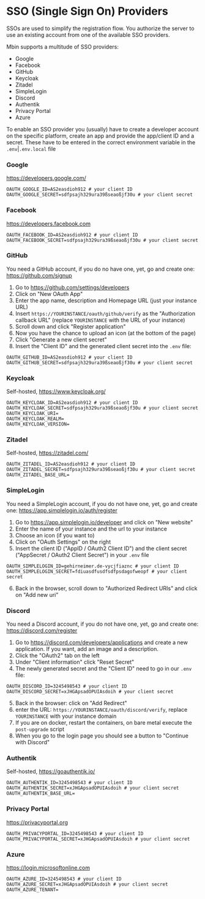 # SSO (Single Sign On) Providers

SSOs are used to simplify the registration flow. You authorize the server to use an existing account from one
of the available SSO providers.

Mbin supports a multitude of SSO providers:

- Google
- Facebook
- GitHub
- Keycloak
- Zitadel
- SimpleLogin
- Discord
- Authentik
- Privacy Portal
- Azure

To enable an SSO provider you (usually) have to create a developer account on the specific platform, create an app
and provide the app/client ID and a secret. These have to be entered in the correct environment variable
in the `.env`|`.env.local` file

### Google

https://developers.google.com/

```dotenv
OAUTH_GOOGLE_ID=AS2easdioh912 # your client ID
OAUTH_GOOGLE_SECRET=sdfpsajh329ura39ßseaoßjf30u # your client secret
```

### Facebook

https://developers.facebook.com

```dotenv
OAUTH_FACEBOOK_ID=AS2easdioh912 # your client ID
OAUTH_FACEBOOK_SECRET=sdfpsajh329ura39ßseaoßjf30u # your client secret
```

### GitHub

You need a GitHub account, if you do no have one, yet, go and create one: https://github.com/signup

1. Go to https://github.com/settings/developers
2. Click on "New OAuth App"
3. Enter the app name, description and Homepage URL (just your instance URL)
4. Insert `https://YOURINSTANCE/oauth/github/verify` as the "Authorization callback URL" (replace `YOURINSTANCE` with the URL of your instance)
5. Scroll down and click "Register application"
6. Now you have the chance to upload an icon (at the bottom of the page)
7. Click "Generate a new client secret"
8. Insert the "Client ID" and the generated client secret into the `.env` file:

```dotenv
OAUTH_GITHUB_ID=AS2easdioh912 # your client ID
OAUTH_GITHUB_SECRET=sdfpsajh329ura39ßseaoßjf30u # your client secret
```

### Keycloak

Self-hosted, https://www.keycloak.org/

```dotenv
OAUTH_KEYCLOAK_ID=AS2easdioh912 # your client ID
OAUTH_KEYCLOAK_SECRET=sdfpsajh329ura39ßseaoßjf30u # your client secret
OAUTH_KEYCLOAK_URI=
OAUTH_KEYCLOAK_REALM=
OAUTH_KEYCLOAK_VERSION=
```

### Zitadel

Self-hosted, https://zitadel.com/

```dotenv
OAUTH_ZITADEL_ID=AS2easdioh912 # your client ID
OAUTH_ZITADEL_SECRET=sdfpsajh329ura39ßseaoßjf30u # your client secret
OAUTH_ZITADEL_BASE_URL=
```

### SimpleLogin

You need a SimpleLogin account, if you do not have one, yet, go and create one: https://app.simplelogin.io/auth/register

1. Go to https://app.simplelogin.io/developer and click on "New website"
2. Enter the name of your instance and the url to your instance
3. Choose an icon (if you want to)
4. Click on "OAuth Settings" on the right
5. Insert the client ID ("AppID / OAuth2 Client ID") and the client secret ("AppSecret / OAuth2 Client Secret")
   in your `.env` file

```dotenv
OAUTH_SIMPLELOGIN_ID=gehirneimer.de-vycjfiaznc # your client ID
OAUTH_SIMPLELOGIN_SECRET=fdiuasdfusdfsdfpsdagofweopf # your client secret
```

6. Back in the browser, scroll down to "Authorized Redirect URIs" and click on "Add new uri"

### Discord

You need a Discord account, if you do not have one, yet, go and create one: https://discord.com/register

1. Go to https://discord.com/developers/applications and create a new application. If you want, add an image and a description.
2. Click the "OAuth2" tab on the left
3. Under "Client information" click "Reset Secret"
4. The newly generated secret and the "Client ID" need to go in our `.env` file:

```dotenv
OAUTH_DISCORD_ID=3245498543 # your client ID
OAUTH_DISCORD_SECRET=xJHGApsadOPUIAsdoih # your client secret
```

5. Back in the browser: click on "Add Redirect"
6. enter the URL: `https://YOURINSTANCE/oauth/discord/verify`, replace `YOURINSTANCE` with your instance domain
7. If you are on docker, restart the containers, on bare metal execute the `post-upgrade` script
8. When you go to the login page you should see a button to "Continue with Discord"

### Authentik

Self-hosted, https://goauthentik.io/

```dotenv
OAUTH_AUTHENTIK_ID=3245498543 # your client ID
OAUTH_AUTHENTIK_SECRET=xJHGApsadOPUIAsdoih # your client secret
OAUTH_AUTHENTIK_BASE_URL=
```

### Privacy Portal

https://privacyportal.org

```dotenv
OAUTH_PRIVACYPORTAL_ID=3245498543 # your client ID
OAUTH_PRIVACYPORTAL_SECRET=xJHGApsadOPUIAsdoih # your client secret
```

### Azure

https://login.microsoftonline.com

```dotenv
OAUTH_AZURE_ID=3245498543 # your client ID
OAUTH_AZURE_SECRET=xJHGApsadOPUIAsdoih # your client secret
OAUTH_AZURE_TENANT=
```
